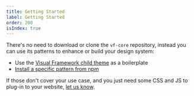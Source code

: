 ```yaml
---
title: Getting Started
label: Getting Started
order: 200
isIndex: true
---
```


There's no need to download or clone the `vf-core` repository, instead you can use
its patterns to enhance or build your design system:

- Use the [Visual Framework child theme](https://github.com/khawkins98/vf-child-playground) as a boilerplate
- [Install a specific pattern from npm](https://www.npmjs.com/org/visual-framework)

If those don't cover your use case, and you just need some CSS and JS to plug-in to
your website, [let us know](https://github.com/visual-framework/vf-core/issues/new/choose).
